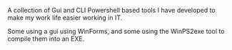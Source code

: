 A collection of Gui and CLI Powershell based tools I have developed to make my work life easier working in IT.

Some using a gui using WinForms, and some using the WinPS2exe tool to compile them into an EXE.
